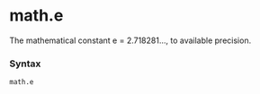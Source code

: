 # math.e

The mathematical constant e = 2.718281…, to available precision.

### Syntax

```python
math.e
```